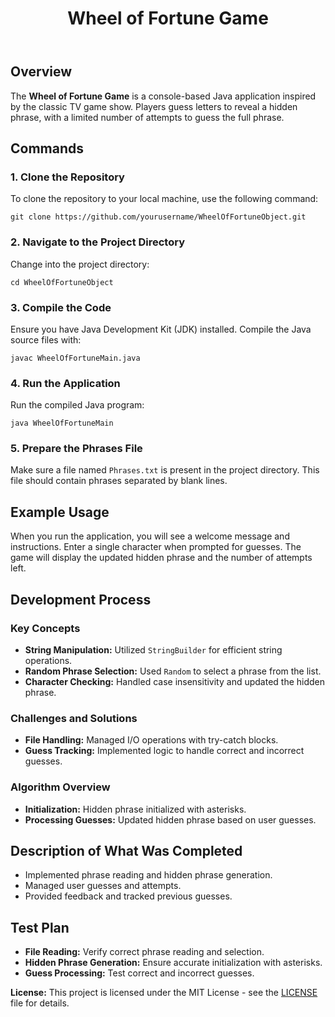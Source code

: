 <!DOCTYPE html>
<html lang="en">
<head>
    <meta charset="UTF-8">
    <meta name="viewport" content="width=device-width, initial-scale=1.0">
    <title>Wheel of Fortune Game</title>
    <link rel="stylesheet" href="styles.css">
</head>
<body>
    <header>
        <h1>Wheel of Fortune Game</h1>
    </header>
    <section id="overview">
        <h2>Overview</h2>
        <p>The <strong>Wheel of Fortune Game</strong> is a console-based Java application inspired by the classic TV game show. Players guess letters to reveal a hidden phrase, with a limited number of attempts to guess the full phrase.</p>
    </section>
    <section id="commands">
        <h2>Commands</h2>       
        <h3>1. Clone the Repository</h3>
        <p>To clone the repository to your local machine, use the following command:</p>
        <pre><code>git clone https://github.com/yourusername/WheelOfFortuneObject.git</code></pre>        
        <h3>2. Navigate to the Project Directory</h3>
        <p>Change into the project directory:</p>
        <pre><code>cd WheelOfFortuneObject</code></pre>      
        <h3>3. Compile the Code</h3>
        <p>Ensure you have Java Development Kit (JDK) installed. Compile the Java source files with:</p>
        <pre><code>javac WheelOfFortuneMain.java</code></pre> 
        <h3>4. Run the Application</h3>
        <p>Run the compiled Java program:</p>
        <pre><code>java WheelOfFortuneMain</code></pre>   
        <h3>5. Prepare the Phrases File</h3>
        <p>Make sure a file named <code>Phrases.txt</code> is present in the project directory. This file should contain phrases separated by blank lines.</p>
    </section>
    <section id="usage">
        <h2>Example Usage</h2>
        <p>When you run the application, you will see a welcome message and instructions. Enter a single character when prompted for guesses. The game will display the updated hidden phrase and the number of attempts left.</p>
    </section>
    <section id="development">
        <h2>Development Process</h2>
        <h3>Key Concepts</h3>
        <ul>
            <li><strong>String Manipulation:</strong> Utilized <code>StringBuilder</code> for efficient string operations.</li>
            <li><strong>Random Phrase Selection:</strong> Used <code>Random</code> to select a phrase from the list.</li>
            <li><strong>Character Checking:</strong> Handled case insensitivity and updated the hidden phrase.</li>
        </ul>
        <h3>Challenges and Solutions</h3>
        <ul>
            <li><strong>File Handling:</strong> Managed I/O operations with try-catch blocks.</li>
            <li><strong>Guess Tracking:</strong> Implemented logic to handle correct and incorrect guesses.</li>
        </ul>
        <h3>Algorithm Overview</h3>
        <ul>
            <li><strong>Initialization:</strong> Hidden phrase initialized with asterisks.</li>
            <li><strong>Processing Guesses:</strong> Updated hidden phrase based on user guesses.</li>
        </ul>
    </section>
    <section id="description">
        <h2>Description of What Was Completed</h2>
        <ul>
            <li>Implemented phrase reading and hidden phrase generation.</li>
            <li>Managed user guesses and attempts.</li>
            <li>Provided feedback and tracked previous guesses.</li>
        </ul>
    </section>
    <section id="test-plan">
        <h2>Test Plan</h2>
        <ul>
            <li><strong>File Reading:</strong> Verify correct phrase reading and selection.</li>
            <li><strong>Hidden Phrase Generation:</strong> Ensure accurate initialization with asterisks.</li>
            <li><strong>Guess Processing:</strong> Test correct and incorrect guesses.</li>
        </ul>
    </section>
    <footer>
        <p><strong>License:</strong> This project is licensed under the MIT License - see the <a href="LICENSE">LICENSE</a> file for details.</p>
    </footer>
</body>
</html>
